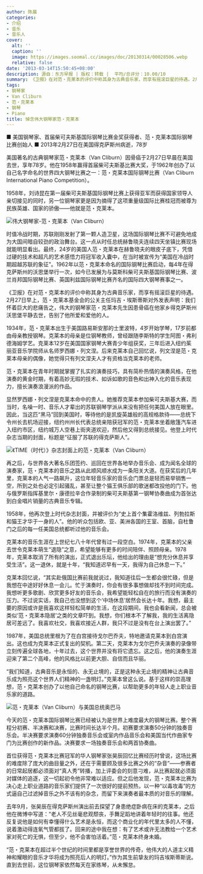 ```yaml
---
author: 陈晨
categories:
- 介绍
- 音乐
- 音乐人
cover:
  alt: ''
  caption: ''
  image: https://images.soomal.cc/images/doc/20130314/00028506.webp
  relative: false
date: '2013-03-14T15:50:45+08:00'
description: 源自：东方早报 | 版权：转载 |  平均/总评分：10.00/10
summary: 《卫报》在对范・克莱本的评价中称其身为古典音乐家，而享有摇滚巨星的待遇。2月27日早上，范・克莱本基金会的公关主任玛吉・埃斯蒂斯对外发表声明：我们怀着巨大的悲痛告之，伟大的钢琴家范・克莱本先生因患骨癌在他家乡得克萨斯州沃思堡平静去世，告别了他所爱和爱他的人。
tags:
- 钢琴家
- Van Cliburn
- 范・克莱本
- 钢琴
- Piano
title: 悼念伟大钢琴家范・克莱本
---
```


■ 美国钢琴家、首届柴可夫斯基国际钢琴比赛金奖获得者、范・克莱本国际钢琴比赛创始人
■ 2013年2月27日在美国得克萨斯州病逝，78岁



美国著名的古典钢琴家范・克莱本（Van Cliburn）因骨癌于2月27日早晨在美国去世，享年78岁。他在1958年赢得首届柴可夫斯基比赛大奖，于1962年创办了以自己名字命名的世界四大钢琴比赛之一：范・克莱本国际钢琴比赛（Van Cliburn International Piano Competition）。

1958年，刘诗昆在第一届柴可夫斯基国际钢琴比赛上获得亚军而获得国家领导人亲切接见的同时，另一位钢琴家更是因为摘得了这项重量级国际比赛桂冠而被尊为民族英雄、国家的骄傲――他就是范・克莱本。

![伟大钢琴家-范・克莱本（Van Cliburn）](https://images.soomal.cc/images/doc/20130314/00028503.webp)





时值冷战时期，苏联刚刚发射了第一颗人造卫星，这场国际钢琴比赛不可避免地成为大国间暗自较劲的政治舞台。这一点从时任总统赫鲁晓夫连续四天坐镇比赛现场就能明显看出。最终，24岁的美国人范・克莱本在赫鲁晓夫的眼皮子底下，凭借过硬的技术和超凡的艺术感悟力将冠军收入囊中，在当时被宣传为“美国在冷战时期超越苏联的象征”。1962年以范・克莱本命名的国际钢琴比赛启动，每4年在得克萨斯州的沃思堡举行一次，如今已发展为与莫斯科柴可夫斯基国际钢琴比赛、波兰肖邦国际钢琴比赛、英国利兹国际钢琴比赛齐名的国际四大钢琴赛事之一。

《卫报》在对范・克莱本的评价中称其身为古典音乐家，而享有摇滚巨星的待遇。2月27日早上，范・克莱本基金会的公关主任玛吉・埃斯蒂斯对外发表声明：我们怀着巨大的悲痛告之，伟大的钢琴家范・克莱本先生因患骨癌在他家乡得克萨斯州沃思堡平静去世，告别了他所爱和爱他的人。

1934年，范・克莱本出生于美国路易斯安那的士里波特，4岁开始学琴，17岁前都由母亲教授钢琴。克莱本的母亲是位钢琴教师，曾经跟随李斯特的学生阿图・弗利德海姆学艺。克莱本12岁在美国国家钢琴大赛青少年组获奖，三年后进入纽约茱丽亚音乐学院师从名师罗西娜・列文涅。后来克莱本自己回忆说，列文涅是范・克莱本母亲的偶像，她觉得只有列文涅夫人才有资格当克莱本的老师。

范・克莱本在青年时期就掌握了扎实的演奏技巧，具有简朴热情的演奏风格，在他演奏的黄金时期，有着高妙无瑕的技术、如诉如歌的音色和出神入化的音乐表现力，擅长演奏浪漫派的作品。

显然罗西娜・列文涅是克莱本命中的贵人。她推荐克莱本参加柴可夫斯基大赛，而当时，名噪一时、音乐人才辈出的苏联钢琴学派从来没有把任何美国人放在眼里。因此，当这匹“黑马”回到美国时，等待他的是凯旋英雄般的高规格款待――总统下令州长去机场迎接，纽约州州长代表总统亲陪获冠军的范・克莱本坐着敞篷汽车进入纽约市区，纽约城万人空巷上街夹道欢迎，然后他又得到总统接见。他登上时代杂志当期的封面，标题是“征服了苏联的得克萨斯人”。

![《TIME（时代）》杂志封面上的范・克莱本（Van Cliburn）](https://images.soomal.cc/images/doc/20130314/00028504.webp)





再之后，与世界各大著名乐团签约、巡回在世界各地举办音乐会、成为闻名全球的演奏家，范・克莱本的音乐之路从此顺风顺水成为一条阳关大道。在获奖后的几年里，克莱本的人气一路飙升，这位年轻音乐家的音乐会门票总是轻而易举销售一空，所到之处也必定引起骚乱，甚至让整个猫王俱乐部的歌迷都改投他的门下。他与俄罗斯指挥基里尔・康德拉辛合作录制的柴可夫斯基第一钢琴协奏曲成为首张达到白金唱片销量的古典音乐专辑。

1958年，他再次登上时代杂志封面，并被评价为“史上首个集霍洛维兹、列勃拉斯和猫王才华于一身的人”。他的听众包括欧、亚、美洲各国的王室、首脑，自杜鲁门之后的每一任美国总统都听过他的音乐会。

克莱本的音乐生涯在上世纪七八十年代曾有过一段空白。1974年，克莱本的父亲去世令克莱本萌生“退隐”之意，希望能够有更多的时间陪伴、照顾母亲。1978年，克莱本取消了所有的演出，正式退出乐坛，他给出的理由是“想充分休息并享受生活”。这一退休，就是十年，“我知道迟早有一天，我得为自己休息一下。”

克莱本回忆说，“其实赴俄国比赛前我就说过，我知道往后一生都会很忙碌，但是我想在中途好好休息一会儿。忙于演奏时，你会有很多事想做却找不到时间完成。我想听更多歌剧、欣赏更多好友的音乐会，我希望能轻松自在的旅行而没有演奏的压力。不过说实话，我自己也没想到这个‘中场休息’居然会长达十年。我想，最主要的原因或许是我喜欢这样轻松简单的生活，在这段期间，我也会看新闻，总会被类似‘范・克莱本隐居’之类的文章吓到。我想，你们根本不了解我，我的生活离隐居可差远了。我喜欢社交，我喜欢接近人群，我只不过是没有在台上演出罢了。”

1987年，美国总统里根为了在白宫接待戈尔巴乔夫，特地邀请克莱本到白宫演出。这也成为克莱本正式复出的契机。第二天，克莱本为戈尔巴乔夫演奏的录像带立刻传遍全球各地，十年过去，这个世界并没有将它遗忘。这之后，他的演奏生涯迎来了第二个高峰，他的风格比以前更大胆、自信而且华丽。

“我们知道，古典音乐是永恒的、永无止境的，正是这种永无止境的精神让古典音乐成为照亮这个世界人们精神的一盏明灯。”克莱本曾这么说。基于这样的崇高理想，范・克莱本创办了以他自己命名的钢琴比赛，以帮助更多的年轻人走上职业音乐家的道路。

![范・克莱本（Van Cliburn）与美国总统奥巴马](https://images.soomal.cc/images/doc/20130314/00028505.webp)





今天的范・克莱本国际钢琴比赛已经被认为是世界上难度最大的钢琴比赛。整个赛程分初赛、半决赛和决赛，比赛时间长达半个月。初赛要求演奏50分钟的独奏音乐会。半决赛要求演奏60分钟独奏音乐会或室内作品音乐会和美国当代作曲家专门为比赛创作的新作品。决赛要求一场独奏音乐会和两首协奏曲。

首位获得范・克莱本比赛冠军的华人钢琴家张昊辰回忆比赛经历时曾说，这场比赛的难度除了庞大的曲目量之外，还在于需要顾及很多比赛之外的“杂音”――参赛者的日常起居都必须面对“真人秀”转播，加上评委会的刻意刁难，从比赛起就必须面对媒体的追逐，这一切起初令他非常难以适应。但之后他发现，范・克莱本比赛为决心走上职业道路的音乐家们提供了一次很好的提前预热，以一种“以毒攻毒”的方式逼自己过滤掉音乐之外不该有的杂念，而留下来演奏者最本质的对音乐的理解。

去年9月，张昊辰在得克萨斯州演出前去探望了身患绝症卧病在床的克莱本，之后他在微博中写道：“老人不见丝毫悲观颓丧，手舞足蹈地讲着年轻时的往事。他还反复说他是如何有幸懂得什么艺术是永恒，而这个商业化的年代里太多的人不懂，说着激动得连氧气管都拔了。回来的途中我在想：有了艺术或许无法教给一个艺术家对死亡的无惧，但至少，他不会害怕活着。”范・克莱本终身未婚。

“范・克莱本在超过半个世纪的时间里都是享誉世界的传奇，他伟大的人道主义精神和耀眼的音乐才华将成为照亮后人的明灯。”作为其生前挚友的玛吉埃斯蒂斯说。直到去世前，这位钢琴家依然每天在家练琴，从未懈怠。